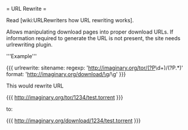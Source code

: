 = URL Rewrite =

Read [wiki:URLRewriters how URL rewriting works].

Allows manipulating download pages into proper download URLs. If information required to generate the URL is not present, the site needs urlrewriting plugin.

'''Example'''

{{{
urlrewrite:
  sitename:
    regexp: 'http://imaginary.org/tor/(?P<id>\d+)/(?P<name>.*)'
    format: 'http://imaginary.org/download/\g<id>/\g<name>'
}}}

This would rewrite URL

{{{
http://imaginary.org/tor/1234/test.torrent
}}}

to:

{{{
http://imaginary.org/download/1234/test.torrent
}}}

